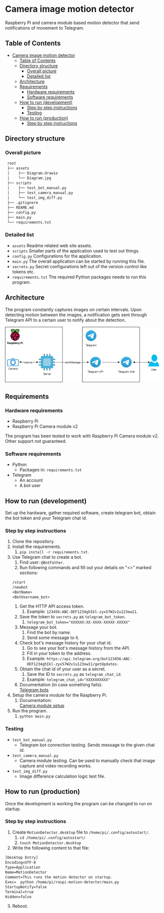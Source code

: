 # Camera image motion detector
Raspberry Pi and camera module based motion detector that send notifications of movement to Telegram.

## Table of Contents
- [Camera image motion detector](#camera-image-motion-detector)
  - [Table of Contents](#table-of-contents)
  - [Directory structure](#directory-structure)
    - [Overall picture](#overall-picture)
    - [Detailed list](#detailed-list)
  - [Architecture](#architecture)
  - [Requirements](#requirements)
    - [Hardware requirements](#hardware-requirements)
    - [Software requirements](#software-requirements)
  - [How to run (development)](#how-to-run-development)
    - [Step by step instructions](#step-by-step-instructions)
    - [Testing](#testing)
  - [How to run (production)](#how-to-run-production)
    - [Step by step instructions](#step-by-step-instructions-1)


## Directory structure
### Overall picture
```
 root
 ├── assets
 |    ├── Diagram.drawio
 |    └── Diagram.jpg
 ├── scripts
 |    ├── test_bot_manual.py
 |    ├── test_camera_manual.py
 |    └── test_img_diff.py
 ├── .gitignore
 ├── REAME.md
 ├── config.py
 ├── main.py
 └── requirements.txt
```

### Detailed list
- `assets` Readme related web site assets.
- `scripts` Smaller parts of the application used to test out things.
- `config.py` Configurations for the application.
- `main.py` The overall application can be started by running this file.
- `secrets.py` Secret configurations left out of the version control like tokens etc.
- `requirements.txt` The required Python packages neede to run this program.


## Architecture
The program constantly captures images on certain intervals. Upon detecting motion between the images, a notification gets sent through Telegram API to a certain user to notify about the detection.

<p align="center">
    <img src="./assets/Diagram.jpg">
    <!-- ![Diagram](./assets/Diagram.jpg) -->
</p>

## Requirements
### Hardware requirements
- Raspberry Pi
- Raspberry Pi Camera module v2

The program has been tested to work with Raspberry Pi Camera module v2. Other support not guaranteed.

### Software requirements
- Python
  - Packages in: `requirements.txt`
- Telegram
  - An account
  - A bot user

## How to run (development)
Set up the hardware, gather required software, create telegram bot, obtain the bot token and your Telegram chat id.

### Step by step instructions
1. Clone the repository.
2. Install the requirements.
   1. `pip install -r requirements.txt`.
3. Use Telegram chat to create a bot.
   1. Find user: `@BotFather`.
   2. Run following commands and fill out your details on "<>" marked sections:
   ```
   /start
   /newbot
   <BotName>
   <BotUsername_bot>
   ```
   1. Get the HTTP API access token.
      1. Example: `123456:ABC-DEF1234ghIkl-zyx57W2v1u123ew11`.
   2. Save the token to `secrets.py` as `telegram_bot_token`.
      1. `telegram_bot_token="XXXXXX:XX-XXXX-XXXXX-XXXXX"`
   3. Message your bot.
      1. Find the bot by name.
      2. Send some message to it.
   4. Check bot's message history for your chat id.
      1. Go to see your bot's message history from the API.
      2. Fill in your token to the address.
      3. Example: `https://api.telegram.org/bot123456:ABC-DEF1234ghIkl-zyx57W2v1u123ew11/getUpdates`.
   5. Obtain the chat id of your user as a secret.
      1. Save the ID to `secrets.py` as `telegram_chat_id`.
      2. Example: `telegram_chat_id="XXXXXXXXXX"`
   6. Documentation (in case something fails):  
   [Telegram bots](https://core.telegram.org/bots)
4. Setup the camera module for the Raspberry Pi.
   1. Documentation:  
   [Camera module setup](https://projects.raspberrypi.org/en/projects/getting-started-with-picamera)
5. Run the program.
   1. `python main.py`

### Testing
- `test_bot_manual.py`
  - Telegram bot connection testing. Sends message to the given chat id.
- `test_camera_manual.py`
  - Camera module testing. Can be used to manually check that image capture and video recording works.
- `test_img_diff.py`
  - Image difference calculation logic test file.

## How to run (production)
Once the development is working the program can be changed to run on startup.

### Step by step instructions
1. Create `MotionDetector.desktop` file to `/home/pi/.config/autostart/`.
   1. `cd /home/pi/.config/autostart/`
   2. `touch MotionDetector.desktop`
2. Write the following content to that file:
```
[Desktop Entry]
Encoding=UTF-8
Type=Application
Name=MotionDetector
Comment=This runs the motion detector on startup.
Exec=  python /home/pi/raspi-motion-detector/main.py
StartupNotify=false
Terminal=true
Hidden=false
```
3. Reboot.